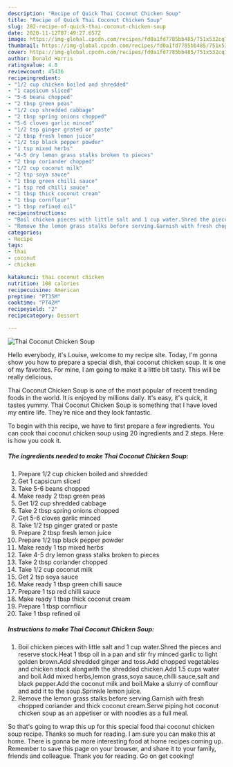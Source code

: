 ```yaml
---
description: "Recipe of Quick Thai Coconut Chicken Soup"
title: "Recipe of Quick Thai Coconut Chicken Soup"
slug: 282-recipe-of-quick-thai-coconut-chicken-soup
date: 2020-11-12T07:49:27.657Z
image: https://img-global.cpcdn.com/recipes/fd0a1fd7785bb485/751x532cq70/thai-coconut-chicken-soup-recipe-main-photo.jpg
thumbnail: https://img-global.cpcdn.com/recipes/fd0a1fd7785bb485/751x532cq70/thai-coconut-chicken-soup-recipe-main-photo.jpg
cover: https://img-global.cpcdn.com/recipes/fd0a1fd7785bb485/751x532cq70/thai-coconut-chicken-soup-recipe-main-photo.jpg
author: Donald Harris
ratingvalue: 4.8
reviewcount: 45436
recipeingredient:
- "1/2 cup chicken boiled and shredded"
- "1 capsicum sliced"
- "5-6 beans chopped"
- "2 tbsp green peas"
- "1/2 cup shredded cabbage"
- "2 tbsp spring onions chopped"
- "5-6 cloves garlic minced"
- "1/2 tsp ginger grated or paste"
- "2 tbsp fresh lemon juice"
- "1/2 tsp black pepper powder"
- "1 tsp mixed herbs"
- "4-5 dry lemon grass stalks broken to pieces"
- "2 tbsp coriander chopped"
- "1/2 cup coconut milk"
- "2 tsp soya sauce"
- "1 tbsp green chilli sauce"
- "1 tsp red chilli sauce"
- "1 tbsp thick coconut cream"
- "1 tbsp cornflour"
- "1 tbsp refined oil"
recipeinstructions:
- "Boil chicken pieces with little salt and 1 cup water.Shred the pieces and reserve stock.Heat 1 tbsp oil in a pan and stir fry minced garlic to light golden brown.Add shredded ginger and toss.Add chopped vegetables and chicken stock alongwith the shredded chicken.Add 1.5 cups water and boil.Add mixed herbs,lemon grass,soya sauce,chilli sauce,salt and black pepper.Add the coconut milk and boil.Make a slurry of cornflour and add it to the soup.Sprinkle lemon juice."
- "Remove the lemon grass stalks before serving.Garnish with fresh chopped coriander and thick coconut cream.Serve piping hot coconut chicken soup as an appetiser or with noodles as a full meal."
categories:
- Recipe
tags:
- thai
- coconut
- chicken

katakunci: thai coconut chicken 
nutrition: 108 calories
recipecuisine: American
preptime: "PT35M"
cooktime: "PT42M"
recipeyield: "2"
recipecategory: Dessert

---
```



![Thai Coconut Chicken Soup](https://img-global.cpcdn.com/recipes/fd0a1fd7785bb485/751x532cq70/thai-coconut-chicken-soup-recipe-main-photo.jpg)

Hello everybody, it's Louise, welcome to my recipe site. Today, I'm gonna show you how to prepare a special dish, thai coconut chicken soup. It is one of my favorites. For mine, I am going to make it a little bit tasty. This will be really delicious.



Thai Coconut Chicken Soup is one of the most popular of recent trending foods in the world. It is enjoyed by millions daily. It's easy, it's quick, it tastes yummy. Thai Coconut Chicken Soup is something that I have loved my entire life. They're nice and they look fantastic.


To begin with this recipe, we have to first prepare a few ingredients. You can cook thai coconut chicken soup using 20 ingredients and 2 steps. Here is how you cook it.

<!--inarticleads1-->

##### The ingredients needed to make Thai Coconut Chicken Soup:

1. Prepare 1/2 cup chicken boiled and shredded
1. Get 1 capsicum sliced
1. Take 5-6 beans chopped
1. Make ready 2 tbsp green peas
1. Get 1/2 cup shredded cabbage
1. Take 2 tbsp spring onions chopped
1. Get 5-6 cloves garlic minced
1. Take 1/2 tsp ginger grated or paste
1. Prepare 2 tbsp fresh lemon juice
1. Prepare 1/2 tsp black pepper powder
1. Make ready 1 tsp mixed herbs
1. Take 4-5 dry lemon grass stalks broken to pieces
1. Take 2 tbsp coriander chopped
1. Take 1/2 cup coconut milk
1. Get 2 tsp soya sauce
1. Make ready 1 tbsp green chilli sauce
1. Prepare 1 tsp red chilli sauce
1. Make ready 1 tbsp thick coconut cream
1. Prepare 1 tbsp cornflour
1. Take 1 tbsp refined oil




<!--inarticleads2-->

##### Instructions to make Thai Coconut Chicken Soup:

1. Boil chicken pieces with little salt and 1 cup water.Shred the pieces and reserve stock.Heat 1 tbsp oil in a pan and stir fry minced garlic to light golden brown.Add shredded ginger and toss.Add chopped vegetables and chicken stock alongwith the shredded chicken.Add 1.5 cups water and boil.Add mixed herbs,lemon grass,soya sauce,chilli sauce,salt and black pepper.Add the coconut milk and boil.Make a slurry of cornflour and add it to the soup.Sprinkle lemon juice.
1. Remove the lemon grass stalks before serving.Garnish with fresh chopped coriander and thick coconut cream.Serve piping hot coconut chicken soup as an appetiser or with noodles as a full meal.




So that's going to wrap this up for this special food thai coconut chicken soup recipe. Thanks so much for reading. I am sure you can make this at home. There is gonna be more interesting food at home recipes coming up. Remember to save this page on your browser, and share it to your family, friends and colleague. Thank you for reading. Go on get cooking!
